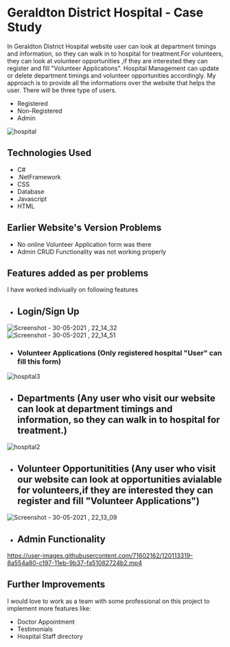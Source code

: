 # Geraldton District Hospital - Case Study 
In Geraldton District Hospital website user can look at department timings and information, so they can walk in to hospital for treatment.For volunteers, they can look at volunteer opportunities ,if they are interested they can register and fill "Volunteer Applications". Hospital Management can update or delete department timings and volunteer opportunities accordingly. My approach is to provide all the informations over the website that helps the user. There will be three type of users.
- Registered 
- Non-Registered
- Admin

![hospital](https://user-images.githubusercontent.com/71602162/119547892-4935f280-bdb3-11eb-8e27-15ee768b3f3e.png)

## Technologies Used
- C#
- .NetFramework
- CSS
- Database
- Javascript
- HTML

## Earlier Website's Version Problems
- No online Volunteer Application form was there 
- Admin CRUD Functionality was not working properly

## Features added as per problems
I have worked indiviually on following features

- ## Login/Sign Up 

![Screenshot - 30-05-2021 , 22_14_32](https://user-images.githubusercontent.com/71602162/120112700-7c51fa80-c194-11eb-89bc-425f2e450406.png)
![Screenshot - 30-05-2021 , 22_14_51](https://user-images.githubusercontent.com/71602162/120112701-7d832780-c194-11eb-80ac-174fd02f9282.png)

- ### Volunteer Applications (Only registered hospital "User" can fill this form)
 
![hospital3](https://user-images.githubusercontent.com/71602162/119547909-4cc97980-bdb3-11eb-9caf-5702f5be3b18.png)

- ## Departments (Any user who visit our website can look at department timings and information, so they can walk in to hospital for treatment.)

 ![hospital2](https://user-images.githubusercontent.com/71602162/119547905-4c30e300-bdb3-11eb-9e99-78ce64ffbef9.png)
 
- ## Volunteer Opportunitities (Any user who visit our website can look at opportunities avialable for volunteers,if they are interested they can register and fill "Volunteer Applications")

![Screenshot - 30-05-2021 , 22_13_09](https://user-images.githubusercontent.com/71602162/120112638-47de3e80-c194-11eb-9d9a-8e1a6e308e41.png)

- ## Admin Functionality 

https://user-images.githubusercontent.com/71602162/120113319-8a554a80-c197-11eb-9b37-fa51082724b2.mp4

## Further Improvements

I would love to work as a team with some professional on this project to implement more features like:
- Doctor Appointment
- Testimonials
- Hospital Staff directory 

